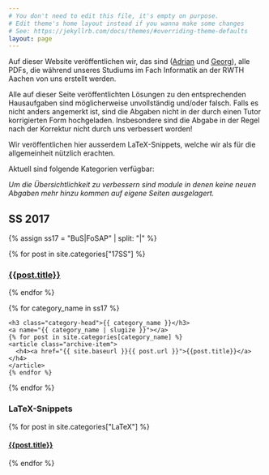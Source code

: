 ```yaml
---
# You don't need to edit this file, it's empty on purpose.
# Edit theme's home layout instead if you wanna make some changes
# See: https://jekyllrb.com/docs/themes/#overriding-theme-defaults
layout: page
---
```

Auf dieser Website veröffentlichen wir, das sind ([Adrian](mailto:adrian.hinrichs@rwth-aachen.de)
und [Georg](mailto:georg.dorndorf@rwth-aachen.de)), alle PDFs, die während
unseres Studiums im Fach Informatik an der RWTH Aachen von uns
erstellt werden.

Alle auf dieser Seite veröffentlichten Lösungen zu den entsprechenden
Hausaufgaben sind möglicherweise unvollständig und/oder falsch. Falls
es nicht anders angemerkt ist, sind die Abgaben nicht in der durch einen Tutor
korrigierten Form hochgeladen. Insbesondere sind die Abgabe in der
Regel nach der Korrektur nicht durch uns verbessert worden!

Wir veröffentlichen hier ausserdem LaTeX-Snippets, welche wir als für die
allgemeinheit nützlich erachten.


Aktuell sind folgende Kategorien verfügbar:

*Um die Übersichtlichkeit zu verbessern sind module in denen keine neuen
Abgaben mehr hinzu kommen auf eigene Seiten ausgelagert.*
## SS 2017
<div id="archives">

{% assign ss17 = "BuS|FoSAP" | split: "|" %}

  <div class="archive-group">
    {% for post in site.categories["17SS"] %}
    <article class="archive-item">
      <h3><a href="{{ site.baseurl }}{{ post.url }}">{{post.title}}</a></h3>
    </article>
    {% endfor %}
  </div>

{% for category_name in ss17 %}
  <div class="archive-group">
    <div id="#{{ category_name | slugize }}"></div>
    <p></p>
     
    <h3 class="category-head">{{ category_name }}</h3>
    <a name="{{ category_name | slugize }}"></a>
    {% for post in site.categories[category_name] %}
    <article class="archive-item">
      <h4><a href="{{ site.baseurl }}{{ post.url }}">{{post.title}}</a></h4>
    </article>
    {% endfor %}
  </div>
{% endfor %}
</div>

<div class="archive-group">
  <div id="#{{ category_name | slugize }}"></div>
  <p></p>   
  <h3 class="category-head">LaTeX-Snippets</h3>
  <a name="{{ category_name | slugize }}"></a>
  {% for post in site.categories["LaTeX"] %}
  <article class="archive-item">
    <h4><a href="{{ site.baseurl }}{{ post.url }}">{{post.title}}</a></h4>
  </article>
  {% endfor %}
</div>
